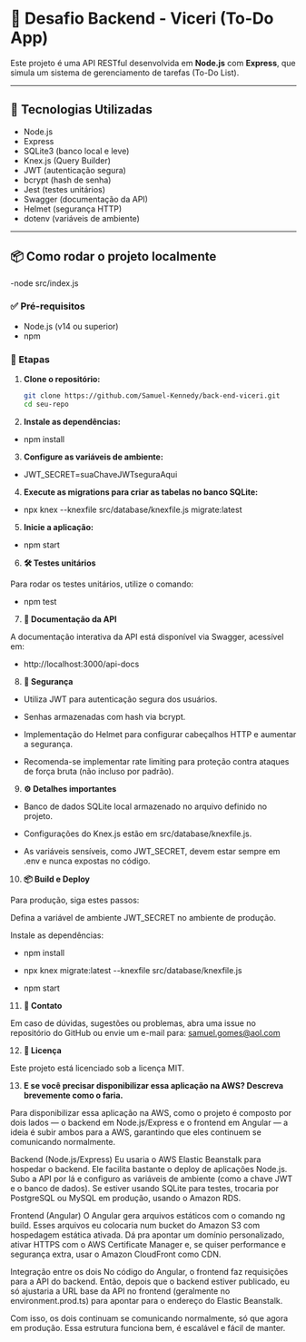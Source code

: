 # 📝 Desafio Backend - Viceri (To-Do App)

Este projeto é uma API RESTful desenvolvida em **Node.js** com **Express**, que simula um sistema de gerenciamento de tarefas (To-Do List).

---

## 🚀 Tecnologias Utilizadas

- Node.js  
- Express  
- SQLite3 (banco local e leve)  
- Knex.js (Query Builder)  
- JWT (autenticação segura)  
- bcrypt (hash de senha)  
- Jest (testes unitários)  
- Swagger (documentação da API)  
- Helmet (segurança HTTP)  
- dotenv (variáveis de ambiente)  

---

## 📦 Como rodar o projeto localmente

-node src/index.js

### ✅ Pré-requisitos

- Node.js (v14 ou superior)  
- npm  

### 🧰 Etapas

1. **Clone o repositório:**

   ```bash
   git clone https://github.com/Samuel-Kennedy/back-end-viceri.git
   cd seu-repo

2. **Instale as dependências:**

- npm install

3. **Configure as variáveis de ambiente:**

- JWT_SECRET=suaChaveJWTseguraAqui

4. **Execute as migrations para criar as tabelas no banco SQLite:**

- npx knex --knexfile src/database/knexfile.js migrate:latest

5. **Inicie a aplicação:**

- npm start

6. **🛠️ Testes unitários**

Para rodar os testes unitários, utilize o comando:

- npm test

7. **📄 Documentação da API**

A documentação interativa da API está disponível via Swagger, acessível em:

- http://localhost:3000/api-docs


8. **🔐 Segurança**

- Utiliza JWT para autenticação segura dos usuários.

- Senhas armazenadas com hash via bcrypt.

- Implementação do Helmet para configurar cabeçalhos HTTP e aumentar a segurança.

- Recomenda-se implementar rate limiting para proteção contra ataques de força bruta (não incluso por padrão).

9. **⚙️ Detalhes importantes**

- Banco de dados SQLite local armazenado no arquivo definido no projeto.

- Configurações do Knex.js estão em src/database/knexfile.js.

- As variáveis sensíveis, como JWT_SECRET, devem estar sempre em .env e nunca expostas no código.

10. **📦 Build e Deploy**

Para produção, siga estes passos:

Defina a variável de ambiente JWT_SECRET no ambiente de produção.

Instale as dependências:

- npm install

- npx knex migrate:latest --knexfile src/database/knexfile.js

- npm start


11. **🤝 Contato**

Em caso de dúvidas, sugestões ou problemas, abra uma issue no repositório do GitHub ou envie um e-mail para: samuel.gomes@aol.com

12. **📜 Licença**

Este projeto está licenciado sob a licença MIT.

13. **E se você precisar disponibilizar essa aplicação na AWS? Descreva brevemente como o faria.** 

Para disponibilizar essa aplicação na AWS, como o projeto é composto por dois lados — o backend em Node.js/Express e o frontend em Angular — a ideia é subir ambos para a AWS, garantindo que eles continuem se comunicando normalmente.

Backend (Node.js/Express)
Eu usaria o AWS Elastic Beanstalk para hospedar o backend. Ele facilita bastante o deploy de aplicações Node.js. Subo a API por lá e configuro as variáveis de ambiente (como a chave JWT e o banco de dados).
Se estiver usando SQLite para testes, trocaria por PostgreSQL ou MySQL em produção, usando o Amazon RDS.

Frontend (Angular)
O Angular gera arquivos estáticos com o comando ng build. Esses arquivos eu colocaria num bucket do Amazon S3 com hospedagem estática ativada. Dá pra apontar um domínio personalizado, ativar HTTPS com o AWS Certificate Manager e, se quiser performance e segurança extra, usar o Amazon CloudFront como CDN.

Integração entre os dois
No código do Angular, o frontend faz requisições para a API do backend. Então, depois que o backend estiver publicado, eu só ajustaria a URL base da API no frontend (geralmente no environment.prod.ts) para apontar para o endereço do Elastic Beanstalk.

Com isso, os dois continuam se comunicando normalmente, só que agora em produção. Essa estrutura funciona bem, é escalável e fácil de manter.
